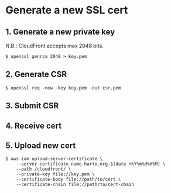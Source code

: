 # Generate a new SSL cert

## 1. Generate a new private key

N.B.: CloudFront accepts max 2048 bits.
```
$ openssl genrsa 2048 > key.pem
```

## 2. Generate CSR
```
$ openssl req -new -key key.pem -out csr.pem
```

## 3. Submit CSR

## 4. Receive cert

## 5. Upload new cert

```
$ aws iam upload-server-certificate \
    --server-certificate-name harto.org-$(date +%Y%m%d%H%M) \
    --path /cloudfront/ \
    --private-key file://key.pem \
    --certificate-body file://path/to/cert \
    --certificate-chain file://path/to/cert-chain
```

